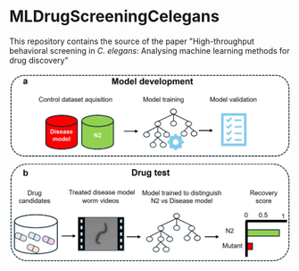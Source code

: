 # MLDrugScreeningCelegans
This repository contains the source of the paper
"High-throughput behavioral screening in *C. elegans*: Analysing machine learning methods for drug discovery"
<p align="center">
<img src="https://github.com/AntonioGarciaGarvi/MLDrugScreeningCelegans/blob/main/Fig%202.jpg" alt="GitHub Logo" width="500"/>
</p>

